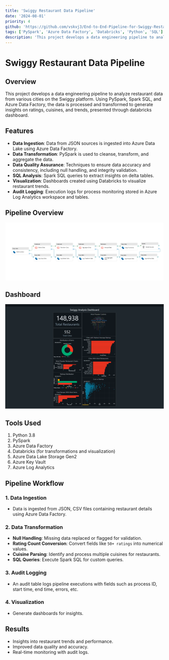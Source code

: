 ```yaml
---
title: 'Swiggy Restaurant Data Pipeline'
date: '2024-08-01'
priority: 4
github: 'https://github.com/vskvj3/End-to-End-Pipeline-for-Swiggy-Restaurant-Data'
tags: ['PySpark', 'Azure Data Factory', 'Databricks', 'Python', 'SQL']
description: 'This project develops a data engineering pipeline to analyze restaurant data from various cities on the Swiggy platform. Using PySpark, Spark SQL, and Azure Data Factory, the data is processed and transformed to generate insights on ratings, cuisines, and trends, presented through databricks dashboard.'
---
```


# Swiggy Restaurant Data Pipeline

## Overview  
This project develops a data engineering pipeline to analyze restaurant data from various cities on the Swiggy platform. Using PySpark, Spark SQL, and Azure Data Factory, the data is processed and transformed to generate insights on ratings, cuisines, and trends, presented through databricks dashboard.

## Features  
- **Data Ingestion**: Data from JSON sources is ingested into Azure Data Lake using Azure Data Factory.  
- **Data Transformation**: PySpark is used to cleanse, transform, and aggregate the data.  
- **Data Quality Assurance**: Techniques to ensure data accuracy and consistency, including null handling, and integrity validation.  
- **SQL Analysis**: Spark SQL queries to extract insights on delta tables.  
- **Visualization**: Dashboards created using Databricks to visualize restaurant trends.  
- **Audit Logging**: Execution logs for process monitoring stored in Azure Log Analytics workspace and tables.  

## Pipeline Overview
![Pipeline](https://raw.githubusercontent.com/vskvj3/End-to-End-Pipeline-for-Swiggy-Restaurant-Data/main/Images/Screenshots/pipeline.png)

## Dashboard
![Dashboard](https://raw.githubusercontent.com/vskvj3/End-to-End-Pipeline-for-Swiggy-Restaurant-Data/main/Images/Screenshots/dashboard.png)

## Tools Used
1. Python 3.8
2. PySpark  
3. Azure Data Factory  
4. Databricks (for transformations and visualization)  
5. Azure Data Lake Storage Gen2
6. Azure Key Vault
7. Azure Log Analytics
 

## Pipeline Workflow  
### 1. Data Ingestion  
- Data is ingested from JSON, CSV files containing restaurant details using Azure Data Factory.  


### 2. Data Transformation  
- **Null Handling**: Missing data replaced or flagged for validation.  
- **Rating Count Conversion**: Convert fields like `50+ ratings` into numerical values.  
- **Cuisine Parsing**: Identify and process multiple cuisines for restaurants.  
- **SQL Queries**: Execute Spark SQL for custom queries.  

### 3. Audit Logging  
- An audit table logs pipeline executions with fields such as process ID, start time, end time, errors, etc.  

### 4. Visualization  
- Generate dashboards for insights.  

## Results  
- Insights into restaurant trends and performance.  
- Improved data quality and accuracy.  
- Real-time monitoring with audit logs.  
